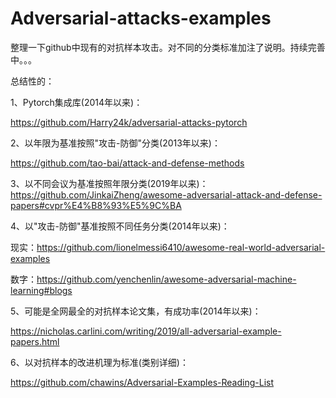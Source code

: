 # Adversarial-attacks-examples
整理一下github中现有的对抗样本攻击。对不同的分类标准加注了说明。持续完善中。。。


总结性的：

1、Pytorch集成库(2014年以来)：

https://github.com/Harry24k/adversarial-attacks-pytorch

2、以年限为基准按照"攻击-防御"分类(2013年以来)：

https://github.com/tao-bai/attack-and-defense-methods


3、以不同会议为基准按照年限分类(2019年以来)：
https://github.com/JinkaiZheng/awesome-adversarial-attack-and-defense-papers#cvpr%E4%B8%93%E5%9C%BA

4、以"攻击-防御"基准按照不同任务分类(2014年以来)：

现实：https://github.com/lionelmessi6410/awesome-real-world-adversarial-examples

数字：https://github.com/yenchenlin/awesome-adversarial-machine-learning#blogs

5、可能是全网最全的对抗样本论文集，有成功率(2014年以来)：

https://nicholas.carlini.com/writing/2019/all-adversarial-example-papers.html

6、以对抗样本的改进机理为标准(类别详细)：

https://github.com/chawins/Adversarial-Examples-Reading-List
